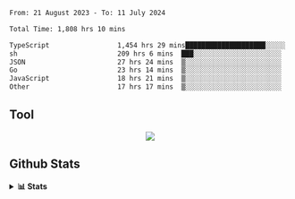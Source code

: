 <!--START_SECTION:waka-->

```txt
From: 21 August 2023 - To: 11 July 2024

Total Time: 1,808 hrs 10 mins

TypeScript                 1,454 hrs 29 mins████████████████████░░░░░   80.44 %
sh                         209 hrs 6 mins  ███░░░░░░░░░░░░░░░░░░░░░░   11.56 %
JSON                       27 hrs 24 mins  ▒░░░░░░░░░░░░░░░░░░░░░░░░   01.52 %
Go                         23 hrs 14 mins  ▒░░░░░░░░░░░░░░░░░░░░░░░░   01.29 %
JavaScript                 18 hrs 21 mins  ▒░░░░░░░░░░░░░░░░░░░░░░░░   01.02 %
Other                      17 hrs 17 mins  ▒░░░░░░░░░░░░░░░░░░░░░░░░   00.96 %
```

<!--END_SECTION:waka-->

## Tool
<p align="center">
  <a href="https://github.com/chaninlaw">
    <img src="https://skillicons.dev/icons?i=js,typescript,express,nodejs,react,next,postgres,mongodb,html,css,styledcomponents,tailwind,materialui,figma,git,github&perline=8" />
  </a>
</p>

## Github Stats
<details close>
  <summary><b>📊 Stats</b></summary>
  <div align = "center">
    
<picture>
  <source
    srcset="https://github-readme-stats.vercel.app/api?username=chaninlaw&show_icons=true&theme=dark"
    media="(prefers-color-scheme: dark)"
  />
  <source
    srcset="https://github-readme-stats.vercel.app/api?username=chaninlaw&show_icons=true"
    media="(prefers-color-scheme: light), (prefers-color-scheme: no-preference)"
  />
  <img src="https://github-readme-stats.vercel.app/api?username=chaninlaw&show_icons=true" />
</picture>
    
<picture>
  <source
    srcset="https://github-readme-stats.vercel.app/api/top-langs/?username=chaninlaw&layout=donut&theme=dark"
    media="(prefers-color-scheme: dark)"
  />
  <source
    srcset="https://github-readme-stats.vercel.app/api/top-langs/?username=chaninlaw&layout=donut"
    media="(prefers-color-scheme: light), (prefers-color-scheme: no-preference)"
  />
  <img src="https://github-readme-stats.vercel.app/api/top-langs/?username=chaninlaw&layout=donut" />
</picture>
    
  </div>
  
</details>

